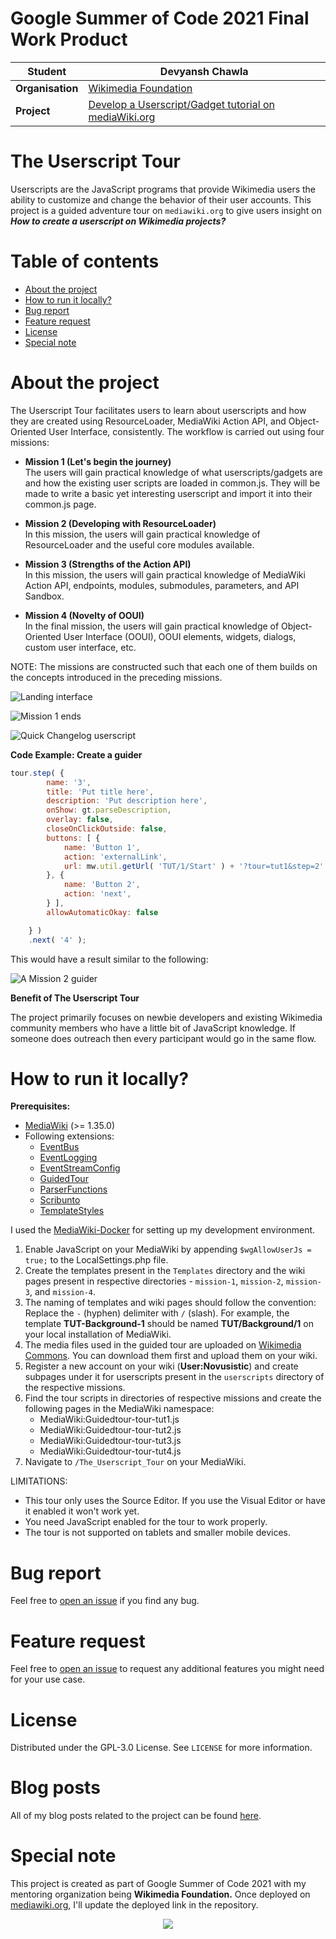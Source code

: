 # Google Summer of Code 2021 Final Work Product

| **Student** | Devyansh Chawla |
| --- | --- |
| **Organisation**  | [Wikimedia Foundation](https://wikimediafoundation.org/)  |
| **Project** | [Develop a Userscript/Gadget tutorial on mediaWiki.org](https://summerofcode.withgoogle.com/projects/#5542469837520896) |   

# The Userscript Tour
Userscripts are the JavaScript programs that provide Wikimedia users the ability to customize and change the behavior of their user accounts. This project is a guided adventure tour on `mediawiki.org` to give users insight on ***How to create a userscript on Wikimedia projects?***

# Table of contents
* [About the project](#about-the-project)
* [How to run it locally?](#how-to-run-it-locally)
* [Bug report](#bug-report)
* [Feature request](#feature-request)
* [License](#license)
* [Special note](#special-note)

# About the project
The Userscript Tour facilitates users to learn about userscripts and how they are created using ResourceLoader, MediaWiki Action API, and Object-Oriented User Interface, consistently. The workflow is carried out using four missions:

* **Mission 1 (Let's begin the journey)**<br>
The users will gain practical knowledge of what userscripts/gadgets are and how the existing user scripts are loaded in common.js. They will be made to write a basic yet interesting userscript and import it into their common.js page.

* **Mission 2 (Developing with ResourceLoader)**<br>
In this mission, the users will gain practical knowledge of ResourceLoader and the useful core modules available. 

* **Mission 3 (Strengths of the Action API)**<br>
In this mission, the users will gain practical knowledge of MediaWiki Action API, endpoints, modules, submodules, parameters, and API Sandbox.

* **Mission 4 (Novelty of OOUI)**<br>
In the final mission, the users will gain practical knowledge of Object-Oriented User Interface (OOUI), OOUI elements, widgets, dialogs, custom user interface, etc.

NOTE: The missions are constructed such that each one of them builds on the concepts introduced in the preceding missions.

![Landing interface](/demos/1.png)
<br>

![Mission 1 ends](/demos/2.png)
<br>

![Quick Changelog userscript](/demos/3.png)

**Code Example: Create a guider**
 
```javascript
tour.step( {
		name: '3',
		title: 'Put title here',
		description: 'Put description here',
		onShow: gt.parseDescription,
		overlay: false,
		closeOnClickOutside: false,
		buttons: [ {
			name: 'Button 1',
			action: 'externalLink',
			url: mw.util.getUrl( 'TUT/1/Start' ) + '?tour=tut1&step=2'
		}, {
			name: 'Button 2',
			action: 'next',
		} ],
		allowAutomaticOkay: false

	} )
	.next( '4' );
```
This would have a result similar to the following:

![A Mission 2 guider](/demos/4.png)

**Benefit of The Userscript Tour**<br>

The project primarily focuses on newbie developers and existing Wikimedia community members who have a little bit of JavaScript knowledge. If someone does outreach then every participant would go in the same flow.

# How to run it locally?
**Prerequisites:**
* [MediaWiki](https://www.mediawiki.org/wiki/Manual:Installation_guide) (>= 1.35.0)
* Following extensions:
  * [EventBus](https://www.mediawiki.org/wiki/Extension:EventBus)
  * [EventLogging](https://www.mediawiki.org/wiki/Extension:EventLogging)
  * [EventStreamConfig](https://www.mediawiki.org/wiki/Extension:EventStreamConfig)
  * [GuidedTour](https://www.mediawiki.org/wiki/Extension:GuidedTour)
  * [ParserFunctions](https://www.mediawiki.org/wiki/Extension:ParserFunctions)
  * [Scribunto](https://www.mediawiki.org/wiki/Extension:Scribunto)
  * [TemplateStyles](https://www.mediawiki.org/wiki/Extension:TemplateStyles)

I used the [MediaWiki-Docker](https://www.mediawiki.org/wiki/MediaWiki-Docker) for setting up my development environment.

1. Enable JavaScript on your MediaWiki by appending `$wgAllowUserJs = true;` to the LocalSettings.php file.
2. Create the templates present in the `Templates` directory and the wiki pages present in respective directories - `mission-1`, `mission-2`, `mission-3`, and `mission-4`.
3. The naming of templates and wiki pages should follow the convention: Replace the `-` (hyphen) delimiter with `/` (slash). For example, the template **TUT-Background-1** should be named **TUT/Background/1** on your local installation of MediaWiki.
4. The media files used in the guided tour are uploaded on [Wikimedia Commons](https://commons.wikimedia.org/wiki/Main_Page). You can download them first and upload them on your wiki.
5. Register a new account on your wiki (**User:Novusistic**) and create subpages under it for userscripts present in the `userscripts` directory of the respective missions. 
6. Find the tour scripts in directories of respective missions and create the following pages in the MediaWiki namespace:
	* MediaWiki:Guidedtour-tour-tut1.js
	* MediaWiki:Guidedtour-tour-tut2.js
	* MediaWiki:Guidedtour-tour-tut3.js
	* MediaWiki:Guidedtour-tour-tut4.js
7. Navigate to `/The_Userscript_Tour` on your MediaWiki.

LIMITATIONS: 
* This tour only uses the Source Editor. If you use the Visual Editor or have it enabled it won't work yet.
* You need JavaScript enabled for the tour to work properly.
* The tour is not supported on tablets and smaller mobile devices.

# Bug report
Feel free to [open an issue](https://github.com/thedevyansh/the-userscript-tour/issues) if you find any bug.

# Feature request
Feel free to [open an issue](https://github.com/thedevyansh/the-userscript-tour/issues) to request any additional features you might need for your use case.

# License
Distributed under the GPL-3.0 License. See `LICENSE` for more information.

# Blog posts
All of my blog posts related to the project can be found [here](https://thedevyansh.github.io/google-summer-of-code-2021/).

# Special note
This project is created as part of Google Summer of Code 2021 with my mentoring organization being **Wikimedia Foundation.** Once deployed on [mediawiki.org](https://www.mediawiki.org/wiki/MediaWiki), I'll update the deployed link in the repository.

<p align="center"><img src="/demos/5.png"></p>
